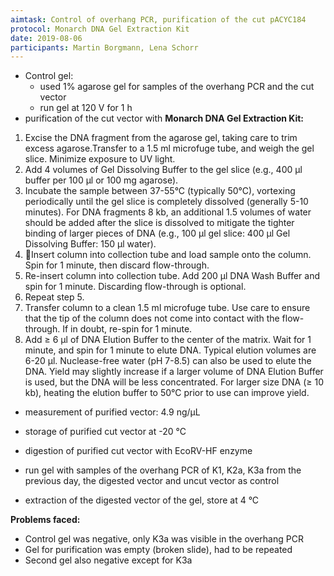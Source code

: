 ```yaml
---
aimtask: Control of overhang PCR, purification of the cut pACYC184
protocol: Monarch DNA Gel Extraction Kit
date: 2019-08-06
participants: Martin Borgmann, Lena Schorr
---
```

* Control gel:
  * used 1% agarose gel for samples of the overhang PCR and the cut vector
  * run gel at 120 V for 1 h
* purification of the cut vector with **Monarch DNA Gel Extraction Kit:**

1. Excise the DNA fragment from the agarose gel, taking care to trim excess agarose.Transfer to a 1.5 ml microfuge tube, and weigh the gel slice. Minimize exposure to UV light.
2. Add 4 volumes of Gel Dissolving Buffer to the gel slice (e.g., 400 μl buffer per 100 μl or 100 mg agarose).
3. Incubate the sample between 37-55°C (typically 50°C), vortexing periodically until the gel slice is completely dissolved (generally 5-10 minutes). For DNA fragments 8 kb, an additional 1.5 volumes of water should be added after the slice is dissolved to mitigate the tighter binding of larger pieces of DNA (e.g., 100 μl gel slice: 400 μl Gel Dissolving Buffer: 150 μl water).
4. Insert column into collection tube and load sample onto the column. Spin for 1 minute, then discard flow-through.
5. Re-insert column into collection tube. Add 200 μl DNA Wash Buffer and spin for 1 minute. Discarding flow-through is optional.
6. Repeat step 5.
7. Transfer column to a clean 1.5 ml microfuge tube. Use care to ensure that the tip of the column does not come into contact with the flow-through. If in doubt, re-spin for 1 minute.
8. Add ≥ 6 μl of DNA Elution Buffer to the center of the matrix. Wait for 1 minute, and spin for 1 minute to elute DNA. Typical elution volumes are 6-20 μl. Nuclease-free water (pH 7-8.5) can also be used to elute the DNA. Yield may slightly increase if a larger volume of DNA Elution Buffer is used, but the DNA will be less concentrated. For larger size DNA (≥ 10 kb), heating the elution buffer to 50°C prior to use can improve yield.

* measurement of purified vector: 4.9 ng/µL
* storage of purified cut vector at -20 °C
* digestion of purified cut vector with EcoRV-HF enzyme

* run gel with samples of the overhang PCR of K1, K2a, K3a from the previous day, the digested vector and uncut vector as control
* extraction of the digested vector of the gel, store at 4 °C

**Problems faced:**

* Control gel was negative, only K3a was visible in the overhang PCR
* Gel for purification was empty (broken slide), had to be repeated
* Second gel also negative except for K3a